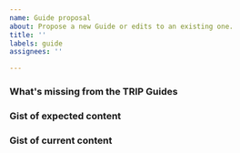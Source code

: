 ```yaml
---
name: Guide proposal
about: Propose a new Guide or edits to an existing one.
title: ''
labels: guide
assignees: ''

---
```


### What's missing from the TRIP Guides
<!-- Read this link before creating your first issue: https://guides.trip.dev/contributing/contributing-to-trip -->

<!-- Include your examples, templates, and evidence from users here. -->

### Gist of expected content
<!-- Describe what content should be present. -->

### Gist of current content
<!-- Describe what current content is present instead. -->
